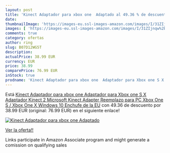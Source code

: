 ```yaml
---
layout: post
title: 'Kinect Adaptador para xbox one  Adaptado al 49.36 % de descuento'
date: 
thumbnailImage: 'https://images-eu.ssl-images-amazon.com/images/I/31ZIjnqw%2BsL._SL200_.jpg'
images: [ 'https://images-eu.ssl-images-amazon.com/images/I/31ZIjnqw%2BsL._SL200_.jpg' ]
comments: true
category: ofertas
author: ring
slug: B07D12WG5T
description:
actualPrice: 38.99 EUR
currency: EUR
price: 38.99
comparePrice: 76.99 EUR
inStock: true
prodname: 'Kinect Adaptador para xbox one  Adaptador para Xbox one S X  Adaptador Kinect 2  Microsoft Kinect Adapter Reemplazo para PC Xbox  One S / Xbox One X  Windows 10  Enchufe de la EU'
---
```


Está [Kinect Adaptador para xbox one  Adaptador para Xbox one S X  Adaptador Kinect 2  Microsoft Kinect Adapter Reemplazo para PC Xbox  One S / Xbox One X  Windows 10  Enchufe de la EU](https://www.amazon.es/dp/B07D12WG5T/?tag=tolees-21) con 49.36 de descuento por 38.99 EUR (original: 76.99 EUR) en el siguiente enlace!

[![Kinect Adaptador para xbox one  Adaptado](https://images-eu.ssl-images-amazon.com/images/I/31ZIjnqw%2BsL._SL200_.jpg)](https://www.amazon.es/dp/B07D12WG5T/?tag=tolees-21)

[Ver la oferta!!](https://www.amazon.es/dp/B07D12WG5T/?tag=tolees-21)

Links participate in Amazon Associate program and might generate a comission on qualifying sales


